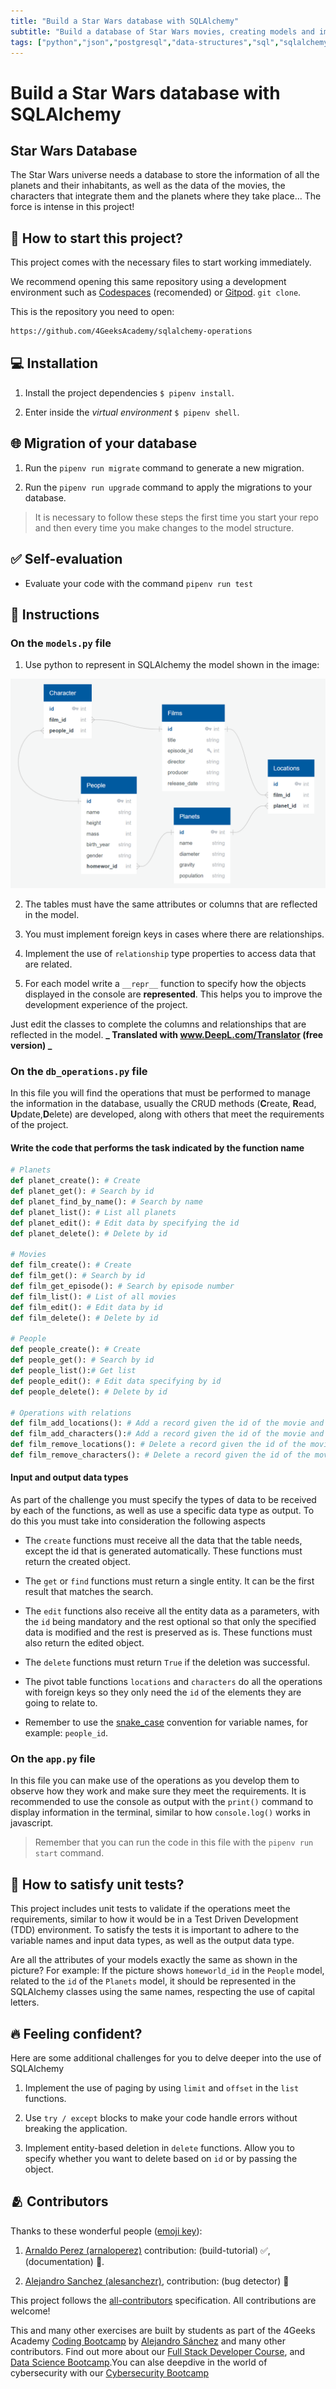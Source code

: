 ```yaml
---
title: "Build a Star Wars database with SQLAlchemy"
subtitle: "Build a database of Star Wars movies, creating models and implementing relationships. Learn how to perform CRUD operations with SQLAlchemy."
tags: ["python","json","postgresql","data-structures","sql","sqlalchemy"]
---
```


<!--hide-->

# Build a Star Wars database with SQLAlchemy

<!--endhide-->

## Star Wars Database

The Star Wars universe needs a database to store the information of all the planets and their inhabitants, as well as the data of the movies, the characters that integrate them and the planets where they take place... The force is intense in this project!

## 🌱 How to start this project?

This project comes with the necessary files to start working immediately.

We recommend opening this same repository using a development environment such as [Codespaces](https://4geeks.com/lesson/what-is-github-codespaces) (recomended) or [Gitpod](https://4geeks.com/lesson/how-to-use-gitpod). `git clone`.

This is the repository you need to open:

```txt
https://github.com/4GeeksAcademy/sqlalchemy-operations
```

## 💻 Installation

1. Install the project dependencies `$ pipenv install`.

2. Enter inside the _virtual environment_ `$ pipenv shell`.

## 🌐 Migration of your database

1. Run the `pipenv run migrate` command to generate a new migration.

2. Run the `pipenv run upgrade` command to apply the migrations to your database.

> It is necessary to follow these steps the first time you start your repo and then every time you make changes to the model structure.

## ✅ Self-evaluation

- Evaluate your code with the command `pipenv run test`

## 📝 Instructions

### On the `models.py` file

1. Use python to represent in SQLAlchemy the model shown in the image:

![Star Wars database model](https://raw.githubusercontent.com/4GeeksAcademy/sqlalchemy-operations/master/docs/assets/model.png)

2. The tables must have the same attributes or columns that are reflected in the model.

3. You must implement foreign keys in cases where there are relationships.

4. Implement the use of `relationship` type properties to access data that are related.

5. For each model write a `__repr__` function to specify how the objects displayed in the console are **represented**. This helps you to improve the development experience of the project.

Just edit the classes to complete the columns and relationships that are reflected in the model.
**_ Translated with www.DeepL.com/Translator (free version) _**

### On the `db_operations.py` file

In this file you will find the operations that must be performed to manage the information in the database, usually the CRUD methods (**C**reate, **R**ead, **U**pdate,**D**elete) are developed, along with others that meet the requirements of the project.

#### Write the code that performs the task indicated by the function name

```python
# Planets
def planet_create(): # Create
def planet_get(): # Search by id
def planet_find_by_name(): # Search by name
def planet_list(): # List all planets
def planet_edit(): # Edit data by specifying the id
def planet_delete(): # Delete by id

# Movies
def film_create(): # Create
def film_get(): # Search by id
def film_get_episode(): # Search by episode number
def film_list(): # List of all movies
def film_edit(): # Edit data by id
def film_delete(): # Delete by id

# People
def people_create(): # Create
def people_get(): # Search by id
def people_list():# Get list
def people_edit(): # Edit data specifying by id
def people_delete(): # Delete by id

# Operations with relations
def film_add_locations(): # Add a record given the id of the movie and the id of the planet
def film_add_characters():# Add a record given the id of the movie and the id of the person
def film_remove_locations(): # Delete a record given the id of the movie and the id of the planet
def film_remove_characters(): # Delete a record given the id of the movie and the id of the person
```

#### Input and output data types

As part of the challenge you must specify the types of data to be received by each of the functions, as well as use a specific data type as output. To do this you must take into consideration the following aspects

- The `create` functions must receive all the data that the table needs, except the id that is generated automatically. These functions must return the created object.

- The `get` or `find` functions must return a single entity. It can be the first result that matches the search.

- The `edit` functions also receive all the entity data as a parameters, with the `id` being mandatory and the rest optional so that only the specified data is modified and the rest is preserved as is. These functions must also return the edited object.

- The `delete` functions must return `True` if the deletion was successful.

- The pivot table functions `locations` and `characters` do all the operations with foreign keys so they only need the `id` of the elements they are going to relate to.
- Remember to use the [snake_case](https://wikipedia.org/wiki/Snake_case) convention for variable names, for example: `people_id`.

### On the `app.py` file

In this file you can make use of the operations as you develop them to observe how they work and make sure they meet the requirements. It is recommended to use the console as output with the `print()` command to display information in the terminal, similar to how `console.log()` works in javascript.

> Remember that you can run the code in this file with the `pipenv run start` command.

## 🧪 How to satisfy unit tests?

This project includes unit tests to validate if the operations meet the requirements, similar to how it would be in a Test Driven Development (TDD) environment. To satisfy the tests it is important to adhere to the variable names and input data types, as well as the output data type.

Are all the attributes of your models exactly the same as shown in the picture? For example: If the picture shows `homeworld_id` in the `People` model, related to the `id` of the `Planets` model, it should be represented in the SQLAlchemy classes using the same names, respecting the use of capital letters.

## 🔥 Feeling confident?

Here are some additional challenges for you to delve deeper into the use of SQLAlchemy

1. Implement the use of paging by using `limit` and `offset` in the `list` functions.

2. Use `try / except` blocks to make your code handle errors without breaking the application.

3. Implement entity-based deletion in `delete` functions. Allow you to specify whether you want to delete based on `id` or by passing the object.

<!-- hide -->

## 🫂 Contributors

Thanks to these wonderful people ([emoji key](https://github.com/kentcdodds/all-contributors#emoji-key)):

1. [Arnaldo Perez (arnaloperez)](https://github.com/arnaloperez) contribution: (build-tutorial) ✅, (documentation) 📖.

2. [Alejandro Sanchez (alesanchezr)](https://github.com/alesanchezr), contribution: (bug detector) 🐛

This project follows the [all-contributors](https://github.com/kentcdodds/all-contributors) specification. All contributions are welcome!

This and many other exercises are built by students as part of the 4Geeks Academy [Coding Bootcamp](https://4geeksacademy.com/us/coding-bootcamp) by [Alejandro Sánchez](https://twitter.com/alesanchezr) and many other contributors. Find out more about our [Full Stack Developer Course](https://4geeksacademy.com/us/coding-bootcamps/part-time-full-stack-developer), and [Data Science Bootcamp](https://4geeksacademy.com/us/coding-bootcamps/datascience-machine-learning).You can alse deepdive in the world of cybersecurity with our [Cybersecurity Bootcamp](https://4geeksacademy.com/us/coding-bootcamps/cybersecurity)

<!-- endhide -->
